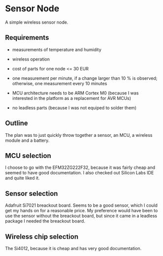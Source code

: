 # Sensor Node
A simple wireless sensor node.

## Requirements
  * measurements of temperature and humidity
  * wireless operation
  * cost of parts for one node <= 30 EUR
  * one measurement per minute, if a change larger than 10 % is observed; otherwise, one measurement every 10 minutes

  * MCU architecture needs to be ARM Cortex M0 (because I was interested in the platform as a replacement for AVR MCUs)
  * no leadless parts (because I was not equiped to solder them)

## Outline
The plan was to just quickly throw together a sensor, an MCU, a wireless module and a battery.

## MCU selection
I choose to go with the EFM32ZG222F32, because it was fairly cheap and seemed to have good documentation.
I also checked out Silicon Labs IDE and quite liked it.

## Sensor selection
Adafruit Si7021 breackout board.
Seems to be a good sensor, which I could get my hands on for a reasonable price.
My preference would have been to use the sensor without the breackout board, but since it came in a leadless package I needed the breackout board.

## Wireless chip selection
The Si4012, because it is cheap and has very good documentation.
